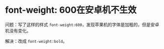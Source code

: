 <!--
 * @FileDescription: CSS不生效问题
 * @Author: luyaj
 * @Date: 2020-10-15 11:31:19
 * @LastEditors: luyaj
 * @LastEditTime: 2020-10-15 11:33:24
-->
# font-weight: 600在安卓机不生效

问题：写了这样的样式 `font-weight:600`，发现苹果机的字体是加粗的，但是安卓机没有变化。

解决：改成 `font-weight:bold`。